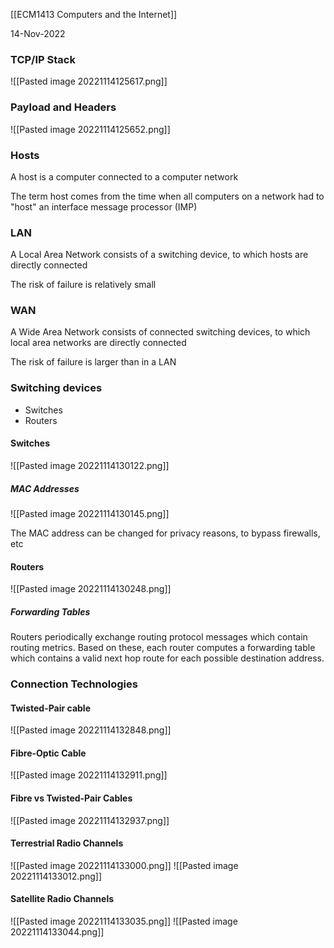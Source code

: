 [[ECM1413 Computers and the Internet]]

14-Nov-2022


### TCP/IP Stack

![[Pasted image 20221114125617.png]]


### Payload and Headers

![[Pasted image 20221114125652.png]]


### Hosts

A host is a computer connected to a computer network

The term host comes from the time when all computers on a network had to "host" an interface message processor (IMP)


### LAN

A Local Area Network consists of a switching device, to which hosts are directly connected

The risk of failure is relatively small


### WAN

A Wide Area Network consists of connected switching devices, to which local area networks are directly connected

The risk of failure is larger than in a LAN


### Switching devices

- Switches
- Routers


#### Switches

![[Pasted image 20221114130122.png]]

##### MAC Addresses

![[Pasted image 20221114130145.png]]

The MAC address can be changed for privacy reasons, to bypass firewalls, etc


#### Routers

![[Pasted image 20221114130248.png]]

##### Forwarding Tables

Routers periodically exchange routing protocol messages which contain routing metrics. Based on these, each router computes a forwarding table which contains a valid next hop route for each possible destination address.


### Connection Technologies

#### Twisted-Pair cable

![[Pasted image 20221114132848.png]]

#### Fibre-Optic Cable

![[Pasted image 20221114132911.png]]

#### Fibre vs Twisted-Pair Cables

![[Pasted image 20221114132937.png]]

#### Terrestrial Radio Channels

![[Pasted image 20221114133000.png]]
![[Pasted image 20221114133012.png]]

#### Satellite Radio Channels

![[Pasted image 20221114133035.png]]
![[Pasted image 20221114133044.png]]


